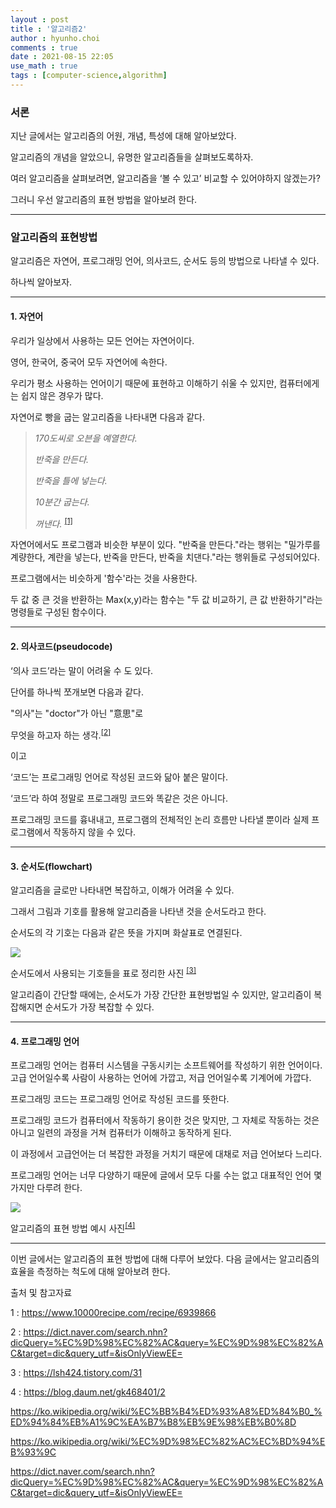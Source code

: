 ```yaml
---
layout : post
title : '알고리즘2'
author : hyunho.choi
comments : true
date : 2021-08-15 22:05
use_math : true
tags : [computer-science,algorithm]
---
```


### 서론



지난 글에서는 알고리즘의 어원, 개념, 특성에 대해 알아보았다.

알고리즘의 개념을 알았으니, 유명한 알고리즘들을 살펴보도록하자.

여러 알고리즘을 살펴보려면, 알고리즘을 ‘볼 수 있고’ 비교할 수 있어야하지 않겠는가?

그러니 우선 알고리즘의 표현 방법을 알아보려 한다.



------



### 알고리즘의 표현방법



알고리즘은 자연어, 프로그래밍 언어, 의사코드, 순서도 등의 방법으로 나타낼 수 있다.

하나씩 알아보자.



------



#### 1. 자연어



우리가 일상에서 사용하는 모든 언어는 자연어이다.

영어, 한국어, 중국어 모두 자연어에 속한다.

우리가 평소 사용하는 언어이기 때문에 표현하고 이해하기 쉬울 수 있지만, 컴퓨터에게는 쉽지 않은 경우가 많다.

자연어로 빵을 굽는 알고리즘을 나타내면 다음과 같다.



> *170도씨로 오븐을 예열한다.*
>
> *반죽을 만든다\.*
>
> *반죽을 틀에 넣는다.*
>
> *10분간 굽는다.*
>
> *꺼낸다.* <sup>[[1]](#footnote_1)</sup>



자연어에서도 프로그램과 비슷한 부분이 있다. "반죽을 만든다."라는 행위는 "밀가루를 계량한다, 계란을 넣는다, 반죽을 만든다, 반죽을 치댄다."라는 행위들로 구성되어있다.

프로그램에서는 비슷하게 '함수'라는 것을 사용한다.

두 값 중 큰 것을 반환하는 Max(x,y)라는 함수는 "두 값 비교하기, 큰 값 반환하기"라는 명령들로 구성된 함수이다.



------



#### 2. 의사코드(pseudocode)



‘의사 코드’라는 말이 어려울 수 도 있다.

단어를 하나씩 쪼개보면 다음과 같다.

"의사"는 "doctor"가 아닌 "意思"로

무엇을 하고자 하는 생각.<sup>[[2]](#footnote_2)</sup>

이고

‘코드’는 프로그래밍 언어로 작성된 코드와 닮아 붙은 말이다.



‘코드’라 하여 정말로 프로그래밍 코드와 똑같은 것은 아니다.

프로그래밍 코드를 흉내내고, 프로그램의 전체적인 논리 흐름만 나타낼 뿐이라 실제 프로그램에서 작동하지 않을 수 있다.



------



#### 3. 순서도(flowchart)



알고리즘을 글로만 나타내면 복잡하고, 이해가 어려울 수 있다.

그래서 그림과 기호를 활용해 알고리즘을 나타낸 것을 순서도라고 한다.

순서도의 각 기호는 다음과 같은 뜻을 가지며 화살표로 연결된다.



![](https://lh4.googleusercontent.com/Cx78u-eOnQSbRro2NxXU5-8libxZoQSkiE3uz42foLRwK6sWSf5lkFkt3t2UAmt9fHfxkZ_GGokZ9Jk1Y2L2BpB6h_v84f2oYGDZvT61NNa_Yp5pa0e_Z-91euXbDUkiUQ=w1280)

순서도에서 사용되는 기호들을 표로 정리한 사진 <sup><a href="#footnote3">[3]</a></sup>



알고리즘이 간단할 때에는, 순서도가 가장 간단한 표현방법일 수 있지만, 알고리즘이 복잡해지면 순서도가 가장 복잡할 수 있다.



------



#### 4. 프로그래밍 언어



프로그래밍 언어는 컴퓨터 시스템을 구동시키는 소프트웨어를 작성하기 위한 언어이다. 고급 언어일수록 사람이 사용하는 언어에 가깝고, 저급 언어일수록 기계어에 가깝다.

프로그래밍 코드는 프로그래밍 언어로 작성된 코드를 뜻한다.

프로그래밍 코드가 컴퓨터에서 작동하기 용이한 것은 맞지만, 그 자체로 작동하는 것은 아니고 일련의 과정을 거쳐 컴퓨터가 이해하고 동작하게 된다.

이 과정에서 고급언어는 더 복잡한 과정을 거치기 때문에 대채로 저급 언어보다 느리다.

프로그래밍 언어는 너무 다양하기 때문에 글에서 모두 다룰 수는 없고 대표적인 언어 몇 가지만 다루려 한다.



![](https://user-images.githubusercontent.com/54809044/129482398-66ef01bc-e0fa-4efe-9b13-9ef91a4c6767.png)

알고리즘의 표현 방법 예시 사진<sup><a href="#footnote4">[4]</a></sup>



------



이번 글에서는 알고리즘의 표현 방법에 대해 다루어 보았다. 다음 글에서는 알고리즘의 효율을 측정하는 척도에 대해 알아보려 한다.



출처 및 참고자료

<a name="footnote_1">1</a> : https://www.10000recipe.com/recipe/6939866

<a name="footnote_2">2</a> : https://dict.naver.com/search.nhn?dicQuery=%EC%9D%98%EC%82%AC&query=%EC%9D%98%EC%82%AC&target=dic&query_utf=&isOnlyViewEE= 

<a id="footnote3">3</a> : https://lsh424.tistory.com/31 

<a id="footnote4">4</a> : https://blog.daum.net/gk468401/2



https://ko.wikipedia.org/wiki/%EC%BB%B4%ED%93%A8%ED%84%B0_%ED%94%84%EB%A1%9C%EA%B7%B8%EB%9E%98%EB%B0%8D

https://ko.wikipedia.org/wiki/%EC%9D%98%EC%82%AC%EC%BD%94%EB%93%9C

https://dict.naver.com/search.nhn?dicQuery=%EC%9D%98%EC%82%AC&query=%EC%9D%98%EC%82%AC&target=dic&query_utf=&isOnlyViewEE=